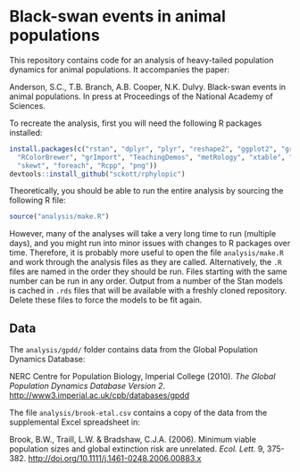 # Black-swan events in animal populations

This repository contains code for an analysis of heavy-tailed
population dynamics for animal populations. It accompanies the paper:

Anderson, S.C., T.B. Branch, A.B. Cooper, N.K. Dulvy. Black-swan
events in animal populations. In press at Proceedings of the 
National Academy of Sciences.

To recreate the analysis, first you will need the following R
packages installed:

```R
install.packages(c("rstan", "dplyr", "plyr", "reshape2", "ggplot2", "gridExtra", 
  "RColorBrewer", "grImport", "TeachingDemos", "metRology", "xtable", "devtools",
  "skewt", "foreach", "Rcpp", "png"))
devtools::install_github("sckott/rphylopic")
```

Theoretically, you should be able to run the entire analysis by sourcing the following R file:

```R
source("analysis/make.R")
```

However, many of the analyses will take a very long time to run (multiple days), and you might run into minor issues with changes to R packages over time. Therefore, it is probably more useful to open the file `analysis/make.R` and work through the analysis files as they are called. Alternatively, the `.R` files are named in the order they should be run. Files starting with the same number can be run in any order. Output from a number of the Stan models is cached in `.rds` files that will be available with a freshly cloned repository. Delete these files to force the models to be fit again.

## Data

The `analysis/gpdd/` folder contains data from the Global Population Dynamics
Database:

NERC Centre for Population Biology, Imperial College (2010). *The Global
Population Dynamics Database Version 2*.
<http://www3.imperial.ac.uk/cpb/databases/gpdd>

The file `analysis/brook-etal.csv` contains a copy of the data from the
supplemental Excel spreadsheet in:

Brook, B.W., Traill, L.W. & Bradshaw, C.J.A. (2006).
Minimum viable population sizes and global extinction risk are unrelated.
*Ecol. Lett.* 9, 375-382. <http://doi.org/10.1111/j.1461-0248.2006.00883.x>

